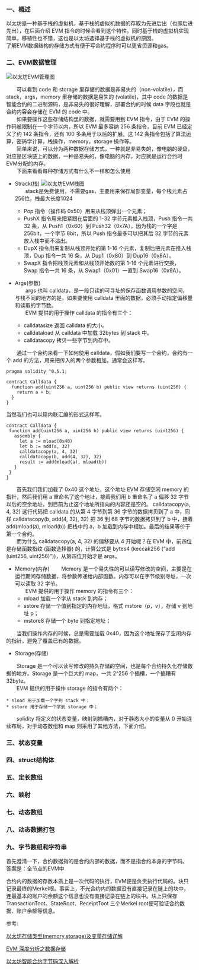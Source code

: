 




### 一、概述  
以太坊是一种基于栈的虚拟机，基于栈的虚拟机数据的存取为先进后出（也即后进先出），在后面介绍 EVM 指令的时候会看到这个特性。同时基于栈的虚拟机实现简单，移植性也不错，这也是以太坊选择基于栈的虚拟机的原因。  
了解EVM数据结构的存储方式有便于写合约程序时可以更省资源和gas。



### 二、EVM数据管理
![以太坊EVM管理图](https://github.com/jxu86/technique-architect/blob/master/file/以太坊EVM管理图.png)    

&emsp;&emsp;可以看到 code 和 storage 里存储的数据是非易失的（non-volatile），而 stack，args，memory 里存储的数据是易失的 (volatile)，其中 code 的数据是智能合约的二进制源码，是非易失的很好理解，部署合约的时候 data 字段也就是合约内容会存储在 EVM 的 code 中。  
&emsp;&emsp;如果要操作这些存储结构里的数据，就需要用到 EVM 指令，由于 EVM 的操作码被限制在一个字节以内，所以 EVM 最多容纳 256 条指令，目前 EVM 已经定义了约 142 条指令，还有 100 多条用于以后的扩展。这 142 条指令包括了算法运算，密码学计算，栈操作，memory，storage 操作等。  
&emsp;&emsp;简单来说，可以分为两种数据存储方式，一种就是非易失的，像电脑的硬盘，对应是区块链上的数据，一种是易失的，像电脑的内存，对应就是运行合约时EVM分配的内存。  
&emsp;&emsp;下面来看看每种存储方式有什么不一样和怎么使用

* Strack(栈)
![以太坊EVM栈图](https://github.com/jxu86/technique-architect/blob/master/file/以太坊EVM栈图.png)   
&emsp;&emsp;stack是免费使用，不需要gas，主要用来保存局部变量，每个栈元素占256位，栈最大长度1024
    * Pop 指令（操作码 0x50）用来从栈顶弹出一个元素；
    * PushX 指令用来把紧跟在后面的 1-32 字节元素推入栈顶，Push 指令一共 32 条，从 Push1（0x60）到 Push32（0x7A），因为栈的一个字是 256bit，一个字节 8bit，所以 Push 指令最多可以把其后 32 字节的元素放入栈中而不溢出。
    * DupX 指令用来复制从栈顶开始的第 1-16 个元素，复制后把元素在推入栈顶，Dup 指令一共 16 条，从 Dup1（0x80）到 Dup16（0x8A）。
    * SwapX 指令把栈顶元素和从栈顶开始数的第 1-16 个元素进行交换，Swap 指令一共 16 条，从 Swap1（0x01）一直到 Swap16（0x9A）。

* Args(参数)  
&emsp;&emsp;args 也叫 calldata，是一段只读的可寻址的保存函数调用参数的空间，与栈不同的地方的是，如果要使用 calldata 里面的数据，必须手动指定偏移量和读取的字节数。  
&emsp;&emsp;EVM 提供的用于操作 calldata 的指令有三个：
    * calldatasize 返回 calldata 的大小。
    * calldataload 从 calldata 中加载 32bytes 到 stack 中。
    * calldatacopy 拷贝一些字节到内存中。  

&emsp;&emsp;通过一个合约来看一下如何使用 calldata，假如我们要写一个合约，合约有一个 add 的方法，用来把传入的两个参数相加，通常会这样写。
```
pragma solidity ^0.5.1;

contract Calldata {
  function add(uint256 a, uint256 b) public view returns (uint256) {
    return a + b;
  }
}
```
当然我们也可以用内联汇编的形式这样写。
```
contract Calldata {
 function add(uint256 a, uint256 b) public view returns (uint256) {
   assembly {
     let a := mload(0x40)
     let b := add(a, 32)
     calldatacopy(a, 4, 32)
     calldatacopy(b, add(4, 32), 32)
     result := add(mload(a), mload(b))
   }
 }
}
```
&emsp;&emsp;首先我们我们加载了 0x40 这个地址，这个地址 EVM 存储空闲 memory 的指针，然后我们用 a 重命名了这个地址，接着我们用 b 重命名了 a 偏移 32 字节以后的空余地址，到目前为止这个地址所指向的内容还是空的。 
calldatacopy(a, 4, 32) 这行代码把 calldata 的从第 4 字节到第 36 字节的数据拷贝到了 a 中，同样 calldatacopy(b, add(4, 32), 32) 把 36 到 68 字节的数据拷贝到了 b 中，接着 add(mload(a), mload(b)) 把栈中的 a，b 加载到内存中相加。最后的结果等价于第一个合约。  
&emsp;&emsp;而为什么 calldatacopy(a, 4, 32) 的偏移要从 4 开始呢？在 EVM 中，前四位是存储函数指纹 (函数选择器) 的，计算公式是 bytes4 (keccak256 (“add (uint256, uint256)”))，从第四位开始才是 args。

* Memory(内存)
&emsp;&emsp;Memory 是一个易失性的可以读写修改的空间，主要是在运行期间存储数据，将参数传递给内部函数。内存可以在字节级别寻址，一次可以读取 32 字节。   
&emsp;&emsp;EVM 提供的用于操作 memory 的指令有三个：
    * mload 加载一个字从 stack 到内存；
    * sstore 存储一个值到指定的内存地址，格式 mstore（p，v），存储 v 到地址 p；
    * mstore8 存储一个 byte 到指定地址；   

&emsp;&emsp;当我们操作内存的时候，总是需要加载 0x40，因为这个地址保存了空闲内存的指针，避免了覆盖已有的数据。

* Storage(存储)

&emsp;&emsp;Storage 是一个可以读写修改的持久存储的空间，也是每个合约持久化存储数据的地方。Storage 是一个巨大的 map，一共 2^256 个插槽，一个插糟有 32byte。    
&emsp;&emsp;EVM 提供的用于操作 storage 的指令有两个：

    * sload 用于加载一个字到 stack 中；
    * sstore 用于存储一个字到 storage 中；

&emsp;&emsp;solidity 将定义的状态变量，映射到插糟内，对于静态大小的变量从 0 开始连续布局，对于动态数组和 map 则采用了其他方法，下面介绍。

### 三、状态变量

### 四、struct结构体

### 五、定长数组

### 六、映射

### 七、动态数组

### 八、动态数据打包

### 九、字节数组和字符串




首先澄清一下，合约数据指的是合约内部的数据，而不是指合约本身的字节码。
答案是：全节点的EVM中

合约内的数据的存数本质上是一次代码的执行，EVM便是负责执行代码的。块只记录最终的Merkel根。事实上，不光合约内的数据没有直接记录在链上的块中，连最基本的账户的余额这个信息也没有直接记录在链上的块中。块上只保存TransactionToot、StateRoot、ReceiptToot 三个Merkel root便可验证合约数据、账户余额等信息。


参考:  

[以太坊存储类型(memory,storage)及变量存储详解](https://zhuanlan.zhihu.com/p/44854088)  

[EVM 深度分析之数据存储](https://learnblockchain.cn/2019/10/05/evm-data/)

[以太坊智能合约字节码深入解析](https://www.jianshu.com/p/230c6d805560)